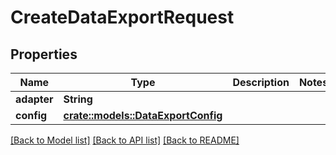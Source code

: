 # CreateDataExportRequest

## Properties

Name | Type | Description | Notes
------------ | ------------- | ------------- | -------------
**adapter** | **String** |  | 
**config** | [**crate::models::DataExportConfig**](DataExportConfig.md) |  | 

[[Back to Model list]](../README.md#documentation-for-models) [[Back to API list]](../README.md#documentation-for-api-endpoints) [[Back to README]](../README.md)


